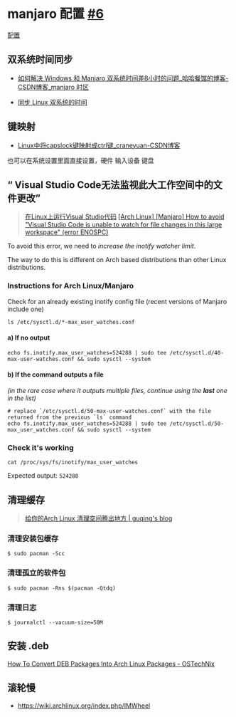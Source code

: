 # manjaro 配置 [#6](https://github.com/vhxubo/blog/issues/6)

[配置](https://github.com/vhxubo/blog/issues?q=label:配置)

## 双系统时间同步

- [如何解决 Windows 和 Manjaro 双系统时间差8小时的问题_哈哈餐馆的博客-CSDN博客_manjaro 时区](https://blog.csdn.net/aaazz47/article/details/78696899)

- [同步 Linux 双系统的时间](https://mogeko.me/2019/062/)

## 键映射

- [Linux中将capslock键映射成ctrl键_craneyuan-CSDN博客](https://blog.csdn.net/u014717036/article/details/57082204)

也可以在系统设置里面直接设置，硬件 输入设备 键盘

## “ Visual Studio Code无法监视此大工作空间中的文件更改”

> [在Linux上运行Visual Studio代码](https://code.visualstudio.com/docs/setup/linux#_visual-studio-code-is-unable-to-watch-for-file-changes-in-this-large-workspace-error-enospc)
[[Arch Linux] [Manjaro] How to avoid "Visual Studio Code is unable to watch for file changes in this large workspace" (error ENOSPC)](https://gist.github.com/tbjgolden/c53ca37f3bc2fab8c930183310918c8c)

To avoid this error, we need to _increase the inotify watcher limit_.

The way to do this is different on Arch based distributions than other Linux distributions.

### Instructions for Arch Linux/Manjaro

Check for an already existing inotify config file
(recent versions of Manjaro include one)

```shell
ls /etc/sysctl.d/*-max_user_watches.conf
```

#### a) If no output

```shell
echo fs.inotify.max_user_watches=524288 | sudo tee /etc/sysctl.d/40-max-user-watches.conf && sudo sysctl --system
```

#### b) If the command outputs a file

_(in the rare case where it outputs multiple files, continue using the **last** one in the list)_

```shell
# replace `/etc/sysctl.d/50-max-user-watches.conf` with the file returned from the previous `ls` command
echo fs.inotify.max_user_watches=524288 | sudo tee /etc/sysctl.d/50-max_user_watches.conf && sudo sysctl --system
```

### Check it's working

```shell
cat /proc/sys/fs/inotify/max_user_watches
```

Expected output: `524288`

## 清理缓存

> [给你的Arch Linux 清理空间腾出地方 | guqing's blog](https://guqing.xyz/archives/clean-archlinux)

### 清理安装包缓存

```
$ sudo pacman -Scc
```

### 清理孤立的软件包

```
$ sudo pacman -Rns $(pacman -Qtdq)
```

### 清理日志

```
$ journalctl --vacuum-size=50M
```

## 安装 .deb

[How To Convert DEB Packages Into Arch Linux Packages - OSTechNix](https://ostechnix.com/convert-deb-packages-arch-linux-packages/)

## 滚轮慢

- https://wiki.archlinux.org/index.php/IMWheel